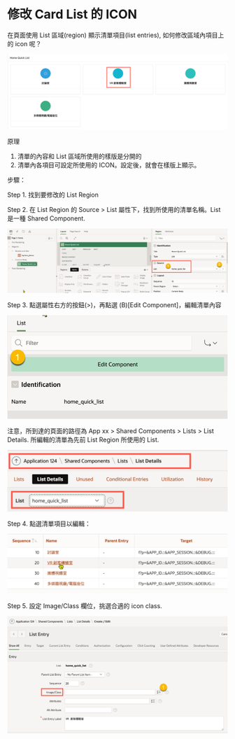 # 修改 Card List 的 ICON

在頁面使用  List 區域(region) 顯示清單項目(list entries), 如何修改區域內項目上的 icon 呢？

![](<../.gitbook/assets/image (10) (1) (1) (1) (1) (1).png>)

原理

1. 清單的內容和 List 區域所使用的樣版是分開的
2. 清單內各項目可設定所使用的 ICON。設定後，就會在樣版上顯示。

步驟：

Step 1. 找到要修改的 List Region

Step 2. 在 List Region 的 Source > List 屬性下，找到所使用的清單名稱。List 是一種 Shared Component.&#x20;

![](<../.gitbook/assets/image (4) (2).png>)

Step 3. 點選屬性右方的按鈕(>)，再點選 (B)\[Edit Component]，編輯清單內容

![](<../.gitbook/assets/image (8) (1) (1).png>)

注意，所到達的頁面的路徑為  App xx > Shared Components > Lists > List Details. 所編輯的清單為先前 List Region 所使用的 List.&#x20;

![](<../.gitbook/assets/image (9) (1) (1).png>)

Step 4. 點選清單項目以編輯：

![](<../.gitbook/assets/image (11) (1) (1) (1).png>)

Step 5. 設定 Image/Class 欄位，挑選合適的 icon class.

![](<../.gitbook/assets/image (7) (1) (1).png>)









